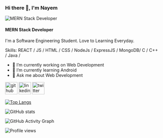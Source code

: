 ### Hi there 👋, I'm Nayem
![MERN Stack Developer](https://images.unsplash.com/photo-1542831371-29b0f74f9713?ixlib=rb-4.0.3&ixid=MnwxMjA3fDB8MHxzZWFyY2h8NHx8cHJvZ3JhbW1lcnxlbnwwfHwwfHw%3D&auto=format&fit=crop&w=800&q=60)
#### MERN Stack Developer
I'm a Software Engineering Student. Love to Learning Everyday. 

Skills:  REACT / JS / HTML / CSS / NodeJs / ExpressJS / MongoDB/ C / C++ / Java / 

- 🔭 I’m currently working on Web Development 
- 🌱 I’m currently learning Android 
- 💬 Ask me about Web Development 


[<img src='https://cdn.jsdelivr.net/npm/simple-icons@3.0.1/icons/github.svg' alt='github' height='40'>](https://github.com/Nayem-Mursalin)  [<img src='https://cdn.jsdelivr.net/npm/simple-icons@3.0.1/icons/linkedin.svg' alt='linkedin' height='40'>](https://www.linkedin.com/in/sayedalnayem/)  [<img src='https://cdn.jsdelivr.net/npm/simple-icons@3.0.1/icons/twitter.svg' alt='twitter' height='40'>](https://twitter.com/MursalinNayem)  

[![Top Langs](https://github-readme-stats.vercel.app/api/top-langs/?username=Nayem-Mursalin)](https://github.com/anuraghazra/github-readme-stats)

![GitHub stats](https://github-readme-stats.vercel.app/api?username=Nayem-Mursalin&show_icons=true&count_private=true)  

![GitHub Activity Graph](https://activity-graph.herokuapp.com/graph?username=Nayem-Mursalin)  

![Profile views](https://gpvc.arturio.dev/Nayem-Mursalin)  

